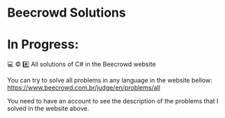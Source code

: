# Beecrowd Solutions

# In Progress:
💻 ©️ #️⃣ All solutions of C# in the Beecrowd website

You can try to solve all problems in any language in the website bellow:
https://www.beecrowd.com.br/judge/en/problems/all

You need to have an account to see the description of the problems that I solved in the website above.
